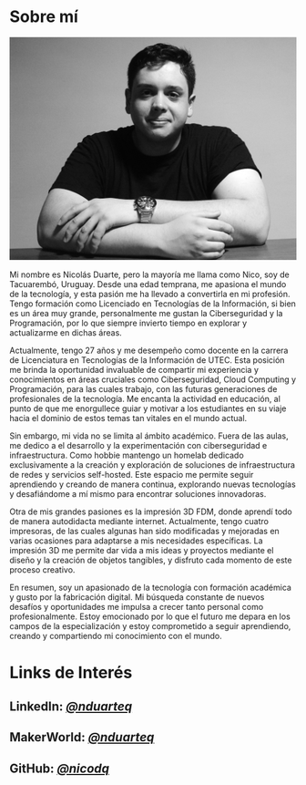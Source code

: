 # Sobre mí


![Foto](../images/fotome.jpg#fotome)



Mi nombre es Nicolás Duarte, pero la mayoría me llama como Nico, soy de Tacuarembó, Uruguay. Desde una edad temprana, me apasiona el mundo de la tecnología, y esta pasión me ha llevado a convertirla en mi profesión. Tengo  formación como Licenciado en Tecnologías de la Información, si bien es un área muy grande, personalmente me gustan la Ciberseguridad y la Programación, por lo que siempre invierto tiempo en explorar y actualizarme en dichas áreas.

Actualmente, tengo 27 años y me desempeño como docente en la carrera de Licenciatura en Tecnologías de la Información de UTEC. Esta posición me brinda la oportunidad invaluable de compartir mi experiencia y conocimientos en áreas cruciales como Ciberseguridad, Cloud Computing y Programación, para las cuales trabajo, con las futuras generaciones de profesionales de la tecnología. Me encanta la actividad en educación, al punto de que me enorgullece guiar y motivar a los estudiantes en su viaje hacia el dominio de estos temas tan vitales en el mundo actual.

Sin embargo, mi vida no se limita al ámbito académico. Fuera de las aulas, me dedico a el desarrollo y la experimentación con ciberseguridad e infraestructura. Como hobbie mantengo un homelab dedicado exclusivamente a la creación y exploración de soluciones de infraestructura de redes y servicios self-hosted. Este espacio me permite seguir aprendiendo y creando de manera continua, explorando nuevas tecnologías y desafiándome a mí mismo para encontrar soluciones innovadoras.

Otra de mis grandes pasiones es la impresión 3D FDM, donde aprendí todo de manera autodidacta mediante internet. Actualmente, tengo cuatro impresoras, de las cuales algunas han sido modificadas y mejoradas en varias ocasiones para adaptarse a mis necesidades específicas. La impresión 3D me permite dar vida a mis ideas y proyectos mediante el diseño y la creación de objetos tangibles, y disfruto cada momento de este proceso creativo.

En resumen, soy un apasionado de la tecnología con formación académica y gusto por la fabricación digital. Mi búsqueda constante de nuevos desafíos y oportunidades me impulsa a crecer tanto personal como profesionalmente. Estoy emocionado por lo que el futuro me depara en los campos de la especialización y estoy comprometido a seguir aprendiendo, creando y compartiendo mi conocimiento con el mundo.


# Links de Interés
## LinkedIn: *[@nduarteq](https://www.linkedin.com/in/nduarteq/)*
## MakerWorld: *[@nduarteq](https://makerworld.com/en/@nicodq)*
## GitHub: *[@nicodq](https://github.com/NicoDQ)*
